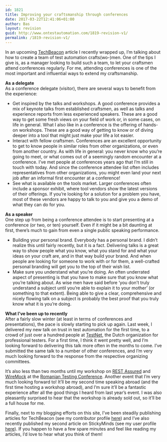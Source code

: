 ```yaml
---
id: 1821
title: Improving your craftsmanship through conferences
date: 2017-03-22T12:41:06+01:00
author: Bas
layout: revision
guid: http://www.ontestautomation.com/1819-revision-v1/
permalink: /1819-revision-v1/
---
```

In an upcoming <a href="https://techbeacon.com" target="_blank">TechBeacon</a> article I recently wrapped up, I&#8217;m talking about how to create a team of test automation crafts(wo-)men. One of the tips I give is, as a manager looking to build such a team, to let your craftsmen attend conferences regularly. For me, attending conferences is one of the most important and influential ways to extend my craftsmanship.

**As a delegate**  
As a conference delegate (visitor), there are several ways to benefit from the experience:

  * Get inspired by the talks and workshops. A good conference provides a mix of keynote talks from established craftsmen, as well as talks and experience reports from less experienced speakers. These are a good way to get some fresh views on your field of work or, in some cases, on life in general. What I also like in a conference is the offering of hands-on workshops. These are a good way of getting to know or of diving deeper into a tool that might just make your life a lot easier.
  * Interact with fellow craftsmen. Conferences are an excellent opportunity to get to know people in similar roles from other organizations, or even from another country. As with life in general: you never know who you&#8217;re going to meet, or what comes out of a seemingly random encounter at a conference. I&#8217;ve met people at conferences years ago that I&#8217;m still in touch with today. And since the conference attendee list often includes representatives from other organizations, you might even land your next job after an informal first encounter at a conference!
  * See what is available on the tools market. Larger conferences often include a sponsor exhibit, where tool vendors show the latest versions of their offerings. If you&#8217;re looking for a solution for a problem you have, most of these vendors are happy to talk to you and give you a demo of what they can do for you.

**As a speaker**  
One step up from being a conference attendee is to start presenting at a conference (or two, or ten) yourself. Even if it might be a bit daunting at first, there&#8217;s much to gain from even a single public speaking performance.

  * Building your personal brand. Everybody has a personal brand. I didn&#8217;t realize this until fairly recently, but it is a fact. Delivering talks is a great way to show people what you know, what you stand for and what your ideas on your craft are, and in that way build your brand. And when people are looking for someone to work with or for them, a well-crafted personal branding will get you to the top of their wish list.
  * Make sure you understand what you&#8217;re doing. An often underrated aspect of presenting is that you have to make sure that you know what you&#8217;re talking about. As wise men have said before &#8216;you don&#8217;t truly understand a subject until you&#8217;re able to explain it to your mother&#8217; (or something to that extent). Being able to give a clear, comprehensive and nicely flowing talk on a subject is probably the best proof that you truly know what it is you&#8217;re doing.

**What I&#8217;ve been up to recently**  
After a fairly slow winter (at least in terms of conferences and presentations), the pace is slowly starting to pick up again. Last week, I delivered my new talk on trust in test automation for the first time, to a crowd of just over a hundred people at <a href="https://www.testnet.org/testnet/home" target="_blank">TestNet</a>, the Dutch organization for professional testers. For a first time, I think it went pretty well, and I&#8217;m looking forward to delivering this talk more often in the months to come. I&#8217;ve submitted the same talk to a number of other conferences, and I&#8217;m very much looking forward to the response from the respective organizing committees.

It&#8217;s also less than two months until my workshop on <a href="http://rest-assured.io/" target="_blank">REST Assured</a> and <a href="http://wiremock.org/" target="_blank">WireMock</a> at the <a href="http://www.romaniatesting.ro/" target="_blank">Romanian Testing Conference</a>. Another event that I&#8217;m very much looking forward to! It&#8217;ll be my second time speaking abroad (and the first time hosting a workshop abroad), and I&#8217;m sure it&#8217;ll be a fantastic experience after all the good things I heard from last year&#8217;s event. I was also pleasantly surprised to hear that the workshop is already sold out, so it&#8217;ll be a full house for me.

Finally, next to my blogging efforts on this site, I&#8217;ve been steadily publishing articles for TechBeacon (see my contributor profile <a href="https://techbeacon.com/contributors/bas-dijkstra" target="_blank">here</a>) and I&#8217;ve also recently published my second article on StickyMinds (see my user profile <a href="https://www.stickyminds.com/users/bas-dijkstra" target="_blank">here</a>). If you happen to have a few spare minutes and feel like reading my articles, I&#8217;d love to hear what you think of them!